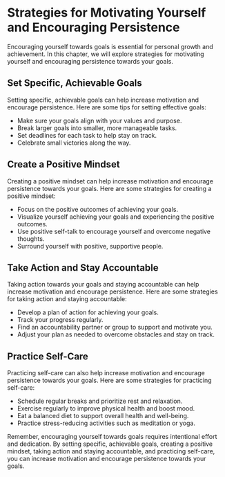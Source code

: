 Strategies for Motivating Yourself and Encouraging Persistence
=============================================================================================================

Encouraging yourself towards goals is essential for personal growth and achievement. In this chapter, we will explore strategies for motivating yourself and encouraging persistence towards your goals.

Set Specific, Achievable Goals
------------------------------

Setting specific, achievable goals can help increase motivation and encourage persistence. Here are some tips for setting effective goals:

* Make sure your goals align with your values and purpose.
* Break larger goals into smaller, more manageable tasks.
* Set deadlines for each task to help stay on track.
* Celebrate small victories along the way.

Create a Positive Mindset
-------------------------

Creating a positive mindset can help increase motivation and encourage persistence towards your goals. Here are some strategies for creating a positive mindset:

* Focus on the positive outcomes of achieving your goals.
* Visualize yourself achieving your goals and experiencing the positive outcomes.
* Use positive self-talk to encourage yourself and overcome negative thoughts.
* Surround yourself with positive, supportive people.

Take Action and Stay Accountable
--------------------------------

Taking action towards your goals and staying accountable can help increase motivation and encourage persistence. Here are some strategies for taking action and staying accountable:

* Develop a plan of action for achieving your goals.
* Track your progress regularly.
* Find an accountability partner or group to support and motivate you.
* Adjust your plan as needed to overcome obstacles and stay on track.

Practice Self-Care
------------------

Practicing self-care can also help increase motivation and encourage persistence towards your goals. Here are some strategies for practicing self-care:

* Schedule regular breaks and prioritize rest and relaxation.
* Exercise regularly to improve physical health and boost mood.
* Eat a balanced diet to support overall health and well-being.
* Practice stress-reducing activities such as meditation or yoga.

Remember, encouraging yourself towards goals requires intentional effort and dedication. By setting specific, achievable goals, creating a positive mindset, taking action and staying accountable, and practicing self-care, you can increase motivation and encourage persistence towards your goals.

